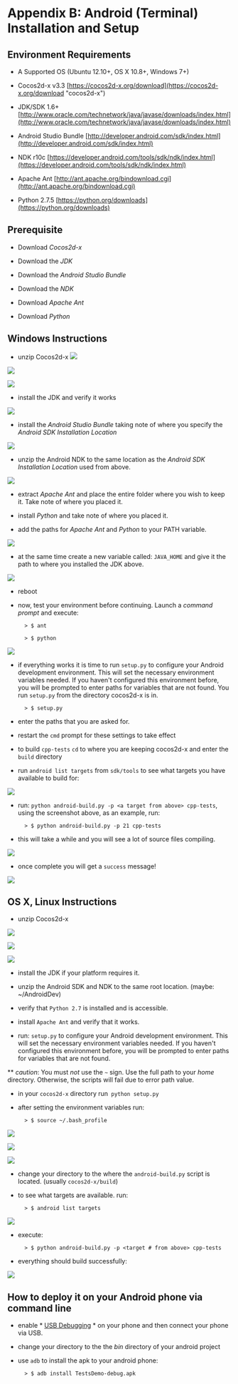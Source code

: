 # Appendix B: Android (Terminal) Installation and Setup

## Environment Requirements
* A Supported OS (Ubuntu 12.10+, OS X 10.8+, Windows 7+)

* Cocos2d-x v3.3 [https://cocos2d-x.org/download](https://cocos2d-x.org/download "cocos2d-x")

* JDK/SDK 1.6+ [http://www.oracle.com/technetwork/java/javase/downloads/index.html](http://www.oracle.com/technetwork/java/javase/downloads/index.html)

* Android Studio Bundle [http://developer.android.com/sdk/index.html](http://developer.android.com/sdk/index.html)

* NDK r10c [https://developer.android.com/tools/sdk/ndk/index.html](https://developer.android.com/tools/sdk/ndk/index.html)

* Apache Ant [http://ant.apache.org/bindownload.cgi](http://ant.apache.org/bindownload.cgi)

* Python 2.7.5 [https://python.org/downloads](https://python.org/downloads)

## Prerequisite
* Download *Cocos2d-x*

* Download the *JDK*

* Download the *Android Studio Bundle*

* Download the *NDK*

* Download *Apache Ant*

* Download *Python*

## Windows Instructions
* unzip Cocos2d-x
![](B-img/win-step1.png "")

![](B-img/win-step2.png "")

![](B-img/win-step3.png "")

* install the JDK and verify it works

![](B-img/win-step4.png "")

* install the *Android Studio Bundle* taking note of where you specify the
_Android SDK Installation Location_

![](B-img/win-step5.png "")

* unzip the Android NDK to the same location as the _Android SDK Installation Location_
used from above.

![](B-img/win-step6.png "")

* extract *Apache Ant* and place the entire folder where you wish to keep it.
Take note of where you placed it.

* install *Python* and take note of where you placed it.

* add the paths for *Apache Ant* and *Python* to your PATH variable.

![](B-img/win-step7.png "")

* at the same time create a new variable called: `JAVA_HOME` and give it the
path to where you installed the JDK above.

![](B-img/win-step8.png "")

* reboot

* now, test your environment before continuing. Launch a _command prompt_ and execute:

		> $ ant

		> $ python

![](B-img/win-step9.png "")

* if everything works it is time to run `setup.py` to configure your Android
development environment. This will set the necessary environment variables needed.
If you haven't configured this environment before, you will be prompted to enter
paths for variables that are not found. You run `setup.py` from the directory
cocos2d-x is in.

		> $ setup.py

* enter the paths that you are asked for.

* restart the `cmd` prompt for these settings to take effect

* to build `cpp-tests` `cd` to where you are keeping cocos2d-x and enter the
`build` directory

* run `android list targets` from `sdk/tools` to see what targets you have
available to build for:

![](B-img/win-step10.png "")

* run: `python android-build.py -p <a target from above> cpp-tests`, using the
screenshot above, as an example, run:

		> $ python android-build.py -p 21 cpp-tests

* this will take a while and you will see a lot of source files compiling.

![](B-img/win-step11.png "")

* once complete you will get a `success` message!

![](B-img/win-step12.png "")


## OS X, Linux Instructions
* unzip Cocos2d-x

![](B-img/1.png "")

![](B-img/2.png "")

![](B-img/3.png "")

* install the JDK if your platform requires it.

* unzip the Android SDK and NDK to the same root location.
(maybe: ~/AndroidDev)

* verify that `Python 2.7` is installed and is accessible.

* install `Apache Ant` and verify that it works.

* run: `setup.py` to configure your Android development environment. This will
set the necessary environment variables needed. If you haven't configured this
environment before, you will be prompted to enter paths for variables that are
not found.

** *caution*: You must *not* use the `~` sign. Use the full path to your *home*
directory. Otherwise, the scripts will fail due to error path value.

* in your `cocos2d-x` directory run` python setup.py`

* after setting the environment variables run:

		> $ source ~/.bash_profile

![](B-img/setuppy01.png "")

![](B-img/setuppy02.png "")

![](B-img/setuppy03.png "")

* change your directory to the where the `android-build.py` script is located.
(usually `cocos2d-x/build`)

* to see what targets are available. run:

		> $ android list targets

![](B-img/android-list-targets1.png "")

* execute:

		> $ python android-build.py -p <target # from above> cpp-tests

* everything should build successfully:

![](B-img/buildsuccess.png "")

## How to deploy it on your Android phone via command line

* enable * [USB Debugging](http://stackoverflow.com/questions/16707137/how-to-find-and-turn-on-usb-debugging-mode-on-nexus-4) *
on your phone and then connect your phone via USB.

* change your directory to the the *bin* directory of your android project

* use `adb` to install the apk to your android phone:

		> $ adb install TestsDemo-debug.apk

